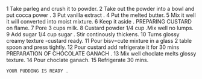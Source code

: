 1 Take parleg and crush it to powder.
2 Take out the powder into a bowl and put cocca power .
3 Put vanilla extract .
4 Put the melted butter.
5 Mix it well it will converted into moist mixture.
6 Keep it aside .
PREPARING CUSTARD on flame.
7 Pore 3 cups milk.
8 Custard powder 1/4 cup .Mix well no lumps.
9 Add sugar 1/4 cup sugar . Stir continously thickens.
10 Turns glossy creamy texture -custard ready.
11 Pour bisv=cute mixture in a glass 2 table spoon and press tightly.
12 Pour custard add refrigerate it for 30 mins
PREPARATION OF CHOCOLATE GANACH .
13 Mix well choclate melts glossy texture.
14 Pour choclate ganach.
15 Refrigerate 30 mins.

    YOUR PUDDING IS READY .

